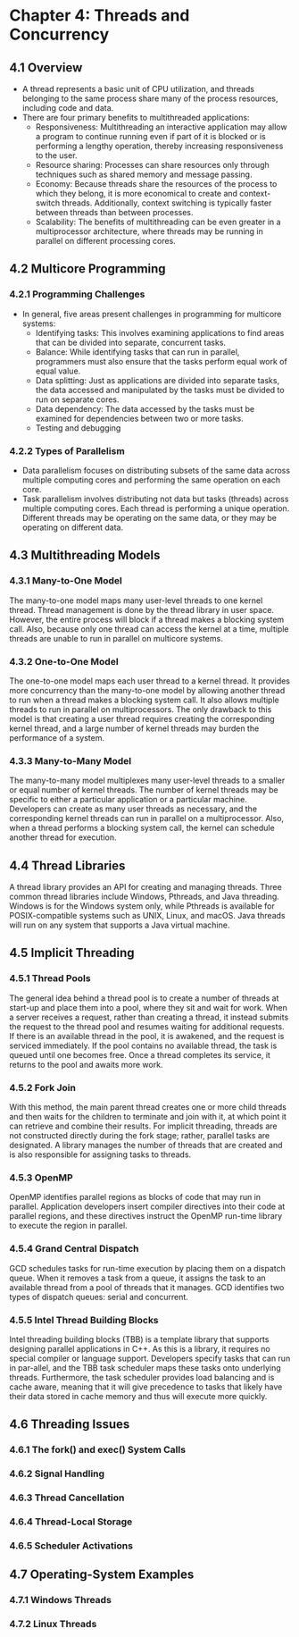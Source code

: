 # Chapter 4: Threads and Concurrency
## 4.1 Overview
- A thread represents a basic unit of CPU utilization, and threads belonging to the same process share many of the process resources, including code and data.
- There are four primary benefits to multithreaded applications:
  - Responsiveness: Multithreading an interactive application may allow a program to continue running even if part of it is blocked or is performing a lengthy operation, thereby increasing responsiveness to the user.
  - Resource sharing: Processes can share resources only through techniques such as shared memory and message passing.
  - Economy: Because threads share the resources of the process to which they belong, it is more economical to create and context-switch threads. Additionally, context switching is typically faster between threads than between processes.
  - Scalability: The benefits of multithreading can be even greater in a multiprocessor architecture, where threads may be running in parallel on different processing cores.
## 4.2 Multicore Programming
### 4.2.1 Programming Challenges
- In general, five areas present challenges in programming for multicore
systems:
  - Identifying tasks: This involves examining applications to find areas that can be divided into separate, concurrent tasks.
  - Balance: While identifying tasks that can run in parallel, programmers must also ensure that the tasks perform equal work of equal value.
  - Data splitting: Just as applications are divided into separate tasks, the data accessed and manipulated by the tasks must be divided to run on separate cores.
  - Data dependency: The data accessed by the tasks must be examined for dependencies between two or more tasks.
  - Testing and debugging
### 4.2.2 Types of Parallelism
- Data parallelism focuses on distributing subsets of the same data across multiple computing cores and performing the same operation on each core.
- Task parallelism involves distributing not data but tasks (threads) across multiple computing cores. Each thread is performing a unique operation. Different threads may be operating on the same data, or they may be operating on different data.
## 4.3 Multithreading Models
### 4.3.1 Many-to-One Model
The many-to-one model maps many user-level threads to one kernel thread. Thread management is done by the thread library in user space. However, the entire process will block if a thread makes a blocking system call. Also, because only one thread can access the kernel at a time, multiple threads are unable to run in parallel on multicore systems.
### 4.3.2 One-to-One Model
The one-to-one model maps each user thread to a kernel thread. It provides more concurrency than the many-to-one model by allowing another thread to run when a thread makes a blocking system call. It also allows multiple threads to run in parallel on multiprocessors. The only drawback to this model is that creating a user thread requires creating the corresponding kernel thread, and a large number of kernel threads may burden the performance of a system.
### 4.3.3 Many-to-Many Model
The many-to-many model multiplexes many user-level threads to a smaller or equal number of kernel threads. The number of kernel threads may be specific to either a particular application or a particular machine. Developers can create as many user threads as necessary, and the corresponding kernel threads can run in parallel on a multiprocessor. Also, when a thread performs a blocking system call, the kernel can schedule another thread for execution.
## 4.4 Thread Libraries
A thread library provides an API for creating and managing threads. Three common thread libraries include Windows, Pthreads, and Java threading. Windows is for the Windows system only, while Pthreads is available for POSIX-compatible systems such as UNIX, Linux, and macOS. Java threads will run on any system that supports a Java virtual machine.
## 4.5 Implicit Threading
### 4.5.1 Thread Pools
The general idea behind a thread pool is to create a number of threads at start-up and place them into a pool, where they sit and wait for work. When a server receives a request, rather than creating a thread, it instead submits the request to the thread pool and resumes waiting for additional requests. If there is an available thread in the pool, it is awakened, and the request is serviced immediately. If the pool contains no available thread, the task is queued until one becomes free. Once a thread completes its service, it returns to the pool and awaits more work.
### 4.5.2 Fork Join
With this method, the main parent thread creates one or more child threads and then waits for the children to terminate and join with it, at which point it can retrieve and combine their results. For implicit threading, threads are not constructed directly during the fork stage; rather, parallel tasks
are designated. A library manages the number of threads that are created and is also responsible for assigning tasks to threads.
### 4.5.3 OpenMP
OpenMP identifies parallel regions as blocks of code that may run in parallel. Application developers insert compiler directives into their code at parallel regions, and these directives instruct the OpenMP run-time library to execute the region in parallel.
### 4.5.4 Grand Central Dispatch
GCD schedules tasks for run-time execution by placing them on a dispatch queue. When it removes a task from a queue, it assigns the task to an available thread from a pool of threads that it manages. GCD identifies two types of dispatch queues: serial and concurrent.
### 4.5.5 Intel Thread Building Blocks
Intel threading building blocks (TBB) is a template library that supports designing parallel applications in C++. As this is a library, it requires no special compiler or language support. Developers specify tasks that can run in par-allel, and the TBB task scheduler maps these tasks onto underlying threads. Furthermore, the task scheduler provides load balancing and is cache aware, meaning that it will give precedence to tasks that likely have their data stored in cache memory and thus will execute more quickly.
## 4.6 Threading Issues
### 4.6.1 The fork() and exec() System Calls

### 4.6.2 Signal Handling

### 4.6.3 Thread Cancellation

### 4.6.4 Thread-Local Storage

### 4.6.5 Scheduler Activations

## 4.7 Operating-System Examples
### 4.7.1 Windows Threads

### 4.7.2 Linux Threads
